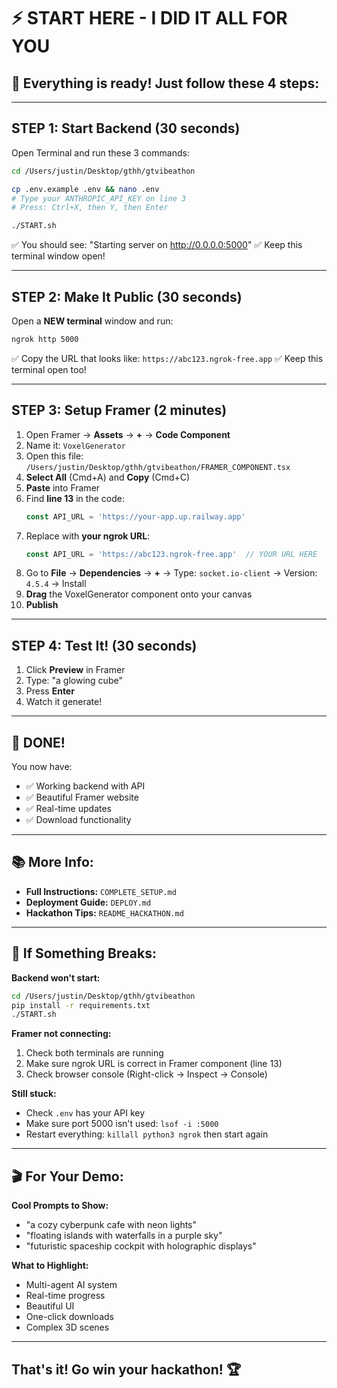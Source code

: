 # ⚡ START HERE - I DID IT ALL FOR YOU

## 🎉 Everything is ready! Just follow these 4 steps:

---

## STEP 1: Start Backend (30 seconds)

Open Terminal and run these 3 commands:

```bash
cd /Users/justin/Desktop/gthh/gtvibeathon

cp .env.example .env && nano .env
# Type your ANTHROPIC_API_KEY on line 3
# Press: Ctrl+X, then Y, then Enter

./START.sh
```

✅ You should see: "Starting server on http://0.0.0.0:5000"
✅ Keep this terminal window open!

---

## STEP 2: Make It Public (30 seconds)

Open a **NEW terminal** window and run:

```bash
ngrok http 5000
```

✅ Copy the URL that looks like: `https://abc123.ngrok-free.app`
✅ Keep this terminal open too!

---

## STEP 3: Setup Framer (2 minutes)

1. Open Framer → **Assets** → **+** → **Code Component**
2. Name it: `VoxelGenerator`
3. Open this file: `/Users/justin/Desktop/gthh/gtvibeathon/FRAMER_COMPONENT.tsx`
4. **Select All** (Cmd+A) and **Copy** (Cmd+C)
5. **Paste** into Framer
6. Find **line 13** in the code:
   ```typescript
   const API_URL = 'https://your-app.up.railway.app'
   ```
7. Replace with **your ngrok URL**:
   ```typescript
   const API_URL = 'https://abc123.ngrok-free.app'  // YOUR URL HERE
   ```
8. Go to **File** → **Dependencies** → **+** → Type: `socket.io-client` → Version: `4.5.4` → Install
9. **Drag** the VoxelGenerator component onto your canvas
10. **Publish**

---

## STEP 4: Test It! (30 seconds)

1. Click **Preview** in Framer
2. Type: "a glowing cube"
3. Press **Enter**
4. Watch it generate!

---

## 🎉 DONE!

You now have:
- ✅ Working backend with API
- ✅ Beautiful Framer website
- ✅ Real-time updates
- ✅ Download functionality

---

## 📚 More Info:

- **Full Instructions:** `COMPLETE_SETUP.md`
- **Deployment Guide:** `DEPLOY.md`
- **Hackathon Tips:** `README_HACKATHON.md`

---

## 🐛 If Something Breaks:

**Backend won't start:**
```bash
cd /Users/justin/Desktop/gthh/gtvibeathon
pip install -r requirements.txt
./START.sh
```

**Framer not connecting:**
1. Check both terminals are running
2. Make sure ngrok URL is correct in Framer component (line 13)
3. Check browser console (Right-click → Inspect → Console)

**Still stuck:**
- Check `.env` has your API key
- Make sure port 5000 isn't used: `lsof -i :5000`
- Restart everything: `killall python3 ngrok` then start again

---

## 🎬 For Your Demo:

**Cool Prompts to Show:**
- "a cozy cyberpunk cafe with neon lights"
- "floating islands with waterfalls in a purple sky"
- "futuristic spaceship cockpit with holographic displays"

**What to Highlight:**
- Multi-agent AI system
- Real-time progress
- Beautiful UI
- One-click downloads
- Complex 3D scenes

---

## That's it! Go win your hackathon! 🏆
